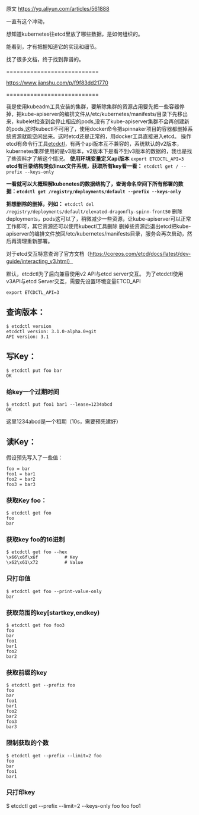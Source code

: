 原文 https://yq.aliyun.com/articles/561888

一直有这个冲动，

想知道kubernetes往etcd里放了哪些数据，是如何组织的。

能看到，才有把握知道它的实现和细节。

找了很多文档，终于找到靠谱的。

===========================

https://www.jianshu.com/p/f9f83dd21770

===========================

 

我是使用kubeadm工具安装的集群，要解除集群的资源占用要先把一些容器停掉，把kube-apiserver的编排文件从/etc/kubernetes/manifests/目录下先移出来，kubelet检查到会停止相应的pods,没有了kube-apiserver集群不会再创建新的pods,这时kubectl不可用了，使用docker命令把spinnaker项目的容器都删掉系统资源就能空闲出来。这时etcd还是正常的，用docker工具直接进入etcd。
操作etcd有命令行工具[etcdctl](https://link.jianshu.com/?t=https%3A%2F%2Fcoreos.com%2Fetcd%2Fdocs%2Flatest%2Fdev-guide%2Flocal_cluster.html)，有两个api版本互不兼容的，系统默认的v2版本，kubernetes集群使用的是v3版本，v2版本下是看不到v3版本的数据的，我也是找了些资料才了解这个情况。
**使用环境变量定义api版本**
`export ETCDCTL_API=3`
**etcd有目录结构类似linux文件系统，获取所有key看一看：**
`etcdctl get / --prefix --keys-only`

**一看就可以大概理解kubenetes的数据结构了，查询命名空间下所有部署的数据：`etcdctl get /registry/deployments/default --prefix --keys-only  `**

**把想删除的删掉，列如：**
`etcdctl del /registry/deployments/default/elevated-dragonfly-spinn-front50`
删除deployments，pods这可以了，稍微减少一些资源，让kube-apiserver可以正常工作即可，其它资源还可以使用kubectl工具删除
删掉些资源后退出etcd把kube-apiserver的编排文件放回/etc/kubernetes/manifests目录，服务会再次启动，然后再清理重新部署。



对于etcd交互特意查询了官方文档（https://coreos.com/etcd/docs/latest/dev-guide/interacting_v3.html）

默认，etcdctl为了后向兼容使用v2 API与etcd server交互。 为了etcdctl使用v3API与etcd Server交互，需要先设置环境变量ETCD_API

```
export ETCDCTL_API=3
```

## 查询版本：

```
$ etcdctl version
etcdctl version: 3.1.0-alpha.0+git
API version: 3.1
```

## 写Key：

```
$ etcdctl put foo bar
OK
```

### 给key一个过期时间

```
$ etcdctl put foo1 bar1 --lease=1234abcd
OK
```

这里1234abcd是一个租期（10s，需要预先建好）

## 读Key：

假设预先写入了一些值：

```
foo = bar
foo1 = bar1
foo2 = bar2
foo3 = bar3
```

### 获取Key foo：

```
$ etcdctl get foo
foo
bar
```

### 获取key foo的16进制

```
$ etcdctl get foo --hex
\x66\x6f\x6f          # Key
\x62\x61\x72          # Value
```

### 只打印值

```
$ etcdctl get foo --print-value-only
bar
```

### 获取范围的key[startkey,endkey)

```
$ etcdctl get foo foo3
foo
bar
foo1
bar1
foo2
bar2
```

### 获取前缀的key

```
$ etcdctl get --prefix foo
foo
bar
foo1
bar1
foo2
bar2
foo3
bar3
```

### 限制获取的个数

```
$ etcdctl get --prefix --limit=2 foo
foo
bar
foo1
bar1
```

### 只打印key

$ etcdctl get --prefix --limit=2 --keys-only foo
foo
foo1

